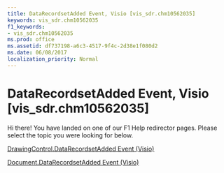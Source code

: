 ```yaml
---
title: DataRecordsetAdded Event, Visio [vis_sdr.chm10562035]
keywords: vis_sdr.chm10562035
f1_keywords:
- vis_sdr.chm10562035
ms.prod: office
ms.assetid: df737198-a6c3-4517-9f4c-2d38e1f080d2
ms.date: 06/08/2017
localization_priority: Normal
---
```



# DataRecordsetAdded Event, Visio [vis_sdr.chm10562035]

Hi there! You have landed on one of our F1 Help redirector pages. Please select the topic you were looking for below.

[DrawingControl.DataRecordsetAdded Event (Visio)](http://msdn.microsoft.com/library/1db176b9-ba62-de8d-c7bc-190e4a5fa996%28Office.15%29.aspx)

[Document.DataRecordsetAdded Event (Visio)](http://msdn.microsoft.com/library/3ddb399d-0b28-9ec7-4059-f8d3011a98c0%28Office.15%29.aspx)


